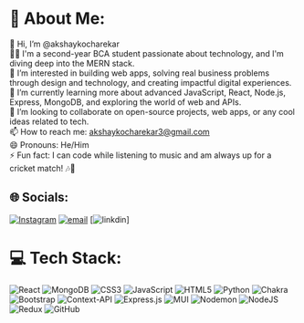 # 💫 About Me:
👋 Hi, I’m @akshaykocharekar<br>👨‍💻 I'm a second-year BCA student passionate about technology, and I'm diving deep into the MERN stack.<br>👀 I’m interested in building web apps, solving real business problems through design and technology, and creating impactful digital experiences.<br>🌱 I’m currently learning more about advanced JavaScript, React, Node.js, Express, MongoDB, and exploring the world of web and APIs.<br>💞️ I’m looking to collaborate on open-source projects, web apps, or any cool ideas related to tech.<br>📫 How to reach me: akshaykocharekar3@gmail.com<br>😄 Pronouns: He/Him<br>⚡ Fun fact: I can code while listening to music and am always up for a cricket match! 🎶🏏<br>


## 🌐 Socials:
[![Instagram](https://img.shields.io/badge/Instagram-%23E4405F.svg?logo=Instagram&logoColor=white)](https://instagram.com/akshay.45__) [![email](https://img.shields.io/badge/Email-D14836?logo=gmail&logoColor=white)](mailto:akshaykocharekar3@gmail.com) 
[![linkdin](https://www.linkedin.com/in/akshay-kocharekar-859829321?utm_source=share&utm_campaign=share_via&utm_content=profile&utm_medium=android_app)]

# 💻 Tech Stack:
![React](https://img.shields.io/badge/react-%2320232a.svg?style=for-the-badge&logo=react&logoColor=%2361DAFB) ![MongoDB](https://img.shields.io/badge/MongoDB-%234ea94b.svg?style=for-the-badge&logo=mongodb&logoColor=white) ![CSS3](https://img.shields.io/badge/css3-%231572B6.svg?style=for-the-badge&logo=css3&logoColor=white) ![JavaScript](https://img.shields.io/badge/javascript-%23323330.svg?style=for-the-badge&logo=javascript&logoColor=%23F7DF1E) ![HTML5](https://img.shields.io/badge/html5-%23E34F26.svg?style=for-the-badge&logo=html5&logoColor=white) ![Python](https://img.shields.io/badge/python-3670A0?style=for-the-badge&logo=python&logoColor=ffdd54) ![Chakra](https://img.shields.io/badge/chakra-%234ED1C5.svg?style=for-the-badge&logo=chakraui&logoColor=white) ![Bootstrap](https://img.shields.io/badge/bootstrap-%238511FA.svg?style=for-the-badge&logo=bootstrap&logoColor=white) ![Context-API](https://img.shields.io/badge/Context--Api-000000?style=for-the-badge&logo=react) ![Express.js](https://img.shields.io/badge/express.js-%23404d59.svg?style=for-the-badge&logo=express&logoColor=%2361DAFB) ![MUI](https://img.shields.io/badge/MUI-%230081CB.svg?style=for-the-badge&logo=mui&logoColor=white) ![Nodemon](https://img.shields.io/badge/NODEMON-%23323330.svg?style=for-the-badge&logo=nodemon&logoColor=%BBDEAD) ![NodeJS](https://img.shields.io/badge/node.js-6DA55F?style=for-the-badge&logo=node.js&logoColor=white) ![Redux](https://img.shields.io/badge/redux-%23593d88.svg?style=for-the-badge&logo=redux&logoColor=white) ![GitHub](https://img.shields.io/badge/github-%23121011.svg?style=for-the-badge&logo=github&logoColor=white)

